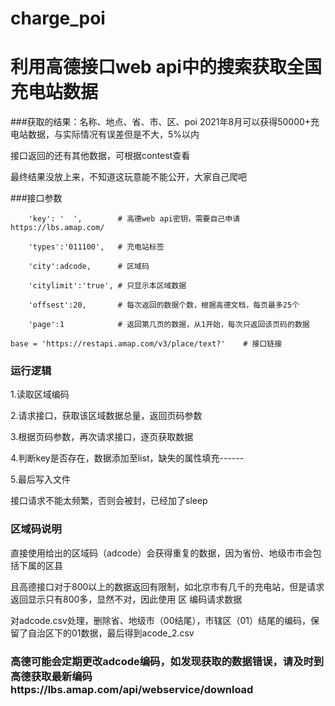 # charge_poi
# 利用高德接口web api中的搜索获取全国充电站数据

###获取的结果：名称、地点、省、市、区、poi  2021年8月可以获得50000+充电站数据，与实际情况有误差但是不大，5%以内

接口返回的还有其他数据，可根据contest查看

最终结果没放上来，不知道这玩意能不能公开，大家自己爬吧



###接口参数

        'key': '  ',        # 高德web api密钥，需要自己申请 https://lbs.amap.com/
        
        'types':'011100',   # 充电站标签
        
        'city':adcode,      # 区域码
        
        'citylimit':'true', # 只显示本区域数据
        
        'offsest':20,       # 每次返回的数据个数，根据高德文档，每页最多25个
        
        'page':1            # 返回第几页的数据，从1开始，每次只返回该页码的数据
        
    base = 'https://restapi.amap.com/v3/place/text?'    # 接口链接
    
    
### 运行逻辑
1.读取区域编码

2.请求接口，获取该区域数据总量，返回页码参数

3.根据页码参数，再次请求接口，逐页获取数据

4.判断key是否存在，数据添加至list，缺失的属性填充------

5.最后写入文件

接口请求不能太频繁，否则会被封，已经加了sleep



### 区域码说明
直接使用给出的区域码（adcode）会获得重复的数据，因为省份、地级市市会包括下属的区县

且高德接口对于800以上的数据返回有限制，如北京市有几千的充电站，但是请求返回显示只有800多，显然不对，因此使用 区 编码请求数据

对adcode.csv处理，删除省、地级市（00结尾），市辖区（01）结尾的编码，保留了自治区下的01数据，最后得到acode_2.csv
### 高德可能会定期更改adcode编码，如发现获取的数据错误，请及时到高德获取最新编码https://lbs.amap.com/api/webservice/download
